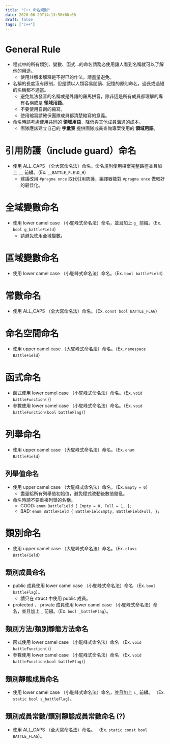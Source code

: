 ```yaml
---
title: "C++ 命名規則"
date: 2020-06-29T14:13:50+08:00
draft: false
tags: ["c++"]
---
```



# General Rule

- 程式中的所有類別、變數、函式...的命名請務必使用讓人看到名稱就可以了解他的用途。
  - 使用註解來解釋是不得已的作法，請盡量避免。
- 名稱的長度沒有限制，但是請以人類容易閱讀、記憶的原則命名，過長或過短的名稱都不適當。
  - 避免無法發音的名稱或是外語的羅馬拼音，除非這是所有成員都理解的專有名稱或是 **領域用語**。
  - 不要使用自創的縮寫。
  - 使用縮寫請確保團隊成員都清楚縮寫的意義。
- 命名時請考慮使用共同的 **領域用語**，降低與其他成員溝通的成本。
  - 團隊應該建立自己的 **字彙表** 提供團隊成員查詢專案使用的 **領域用語**。


# 引用防護（include guard）命名

- 使用 ALL_CAPS （全大寫命名法）命名。命名規則使用檔案完整路徑並且加上 `__` 前綴。（Ex. `__BATTLE_FLElD_H`）
  - 建議改用 `#pragma once` 取代引用防護，編譯器能對 `#pragma once` 做較好的最佳化。


# 全域變數命名

- 使用 lower camel case （小駝峰式命名法）命名，並且加上 `g_` 前綴。（Ex. `bool g_battleField`）
  - 請避免使用全域變數。


# 區域變數命名

- 使用 lower camel case （小駝峰式命名法）命名。（Ex. `bool battleField`）


# 常數命名

- 使用 ALL_CAPS （全大寫命名法）命名。（Ex. `const bool BATTLE_FLAG`）


# 命名空間命名

- 使用 upper camel case （大駝峰式命名法）命名。（Ex. `namespace BattleField`）


# 函式命名

- 函式使用 lower camel case （小駝峰式命名法）命名。（Ex. `void battleFunction()`）
- 參數使用 lower camel case （小駝峰式命名法）命名。（Ex. `void battleFunction(bool battleFlag)`）


# 列舉命名

- 使用 upper camel case （大駝峰式命名法）命名。（Ex. `enum BattleField`）


## 列舉值命名

- 使用 upper camel case （大駝峰式命名法）命名。（Ex. `Empty = 0`）
  - 盡量給所有列舉值初始值，避免程式改動後數值錯亂。
- 命名時請不要重複列舉的名稱。
  - GOOD: ```enum BattleField { Empty = 0, Full = 1, };```
  - BAD: ```enum BattleField { BattleFieldEmpty, BattleFieldFull, };```


# 類別命名

- 使用 upper camel case （大駝峰式命名法）命名。（Ex. `class BattleField`）


## 類別成員命名

- public 成員使用 lower camel case （小駝峰式命名法）命名 （Ex. `bool battleFlag`）。
  - 請只在 struct 中使用 public 成員。
- protected 、 private 成員使用 lower camel case （小駝峰式命名法）命名，並且加上 `_` 前綴。（Ex. `bool _battleFlag`）。


## 類別方法/類別靜態方法命名

- 函式使用 lower camel case （小駝峰式命名法）命名 （Ex. `void battleFunction()`）
- 參數使用 lower camel case （小駝峰式命名法）命名 （Ex. `void battleFunction(bool battleFlag)`）


## 類別靜態成員命名

- 使用 lower camel case （小駝峰式命名法）命名，並且加上 `s_` 前綴。 （Ex. `static bool s_battleFlag`）。


## 類別成員常數/類別靜態成員常數命名 (?)

- 使用 ALL_CAPS （全大寫命名法）命名。 （Ex. `static const bool BATTLE_FLAG`）。

